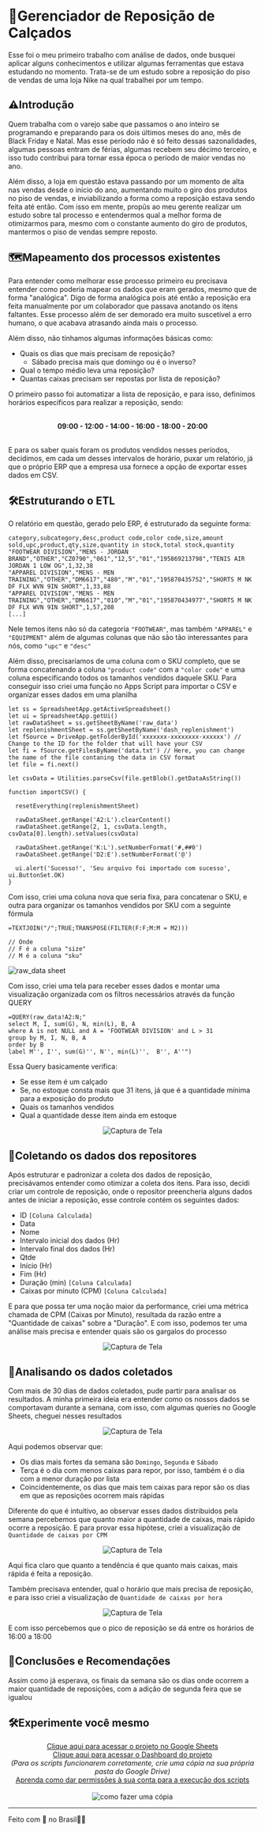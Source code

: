 # 👟Gerenciador de Reposição de Calçados

Esse foi o meu primeiro trabalho com análise de dados, onde busquei aplicar alguns conhecimentos e utilizar algumas ferramentas que estava estudando no momento. Trata-se de um estudo sobre a reposição do piso de vendas de uma loja Nike na qual trabalhei por um tempo.

## ⚠️Introdução

Quem trabalha com o varejo sabe que passamos o ano inteiro se programando e preparando para os dois últimos meses do ano, mês de Black Friday e Natal. Mas esse período não é só feito dessas sazonalidades, algumas pessoas entram de férias, algumas recebem seu décimo terceiro, e isso tudo contribui para tornar essa época o período de maior vendas no ano.

Além disso, a loja em questão estava passando por um momento de alta nas vendas desde o início do ano, aumentando muito o giro dos produtos no piso de vendas, e inviabilizando a forma como a reposição estava sendo feita até então. Com isso em mente, propûs ao meu gerente realizar um estudo sobre tal processo e entendermos qual a melhor forma de otimizarmos para, mesmo com o constante aumento do giro de produtos, mantermos o piso de vendas sempre reposto.

## 🗺️Mapeamento dos processos existentes

Para entender como melhorar esse processo primeiro eu precisava entender como poderia mapear os dados que eram gerados, mesmo que de forma "analógica". Digo de forma analógica pois até então a reposição era feita manualmente por um colaborador que passava anotando os itens faltantes. Esse processo além de ser demorado era muito suscetível a erro humano, o que acabava atrasando ainda mais o processo.

Além disso, não tínhamos algumas informações básicas como:
- Quais os dias que mais precisam de reposição?
  - Sábado precisa mais que domingo ou é o inverso?
- Qual o tempo médio leva uma reposição?
- Quantas caixas precisam ser repostas por lista de reposição?

O primeiro passo foi automatizar a lista de reposição, e para isso, definimos horários específicos para realizar a reposição, sendo:
<br><br>
<div align="center"> <b>09:00 - 12:00 - 14:00 - 16:00 - 18:00 - 20:00</b> </div>
<br>

E para os saber quais foram os produtos vendidos nesses períodos, decidimos, em cada um desses intervalos de horário, puxar um relatório, já que o próprio ERP que a empresa usa fornece a opção de exportar esses dados em CSV. 

## 🛠️Estruturando o ETL

O relatório em questão, gerado pelo ERP, é estruturado da seguinte forma:
```
category,subcategory,desc,product code,color code,size,amount sold,upc,product,qty,size,quantity in stock,total stock,quantity
"FOOTWEAR DIVISION","MENS - JORDAN BRAND","OTHER","CZ0790","061","12,5","01","195869213798","TENIS AIR JORDAN 1 LOW OG",1,32,38
"APPAREL DIVISION","MENS - MEN TRAINING","OTHER","DM6617","480","M","01","195870435752","SHORTS M NK DF FLX WVN 9IN SHORT",1,33,88
"APPAREL DIVISION","MENS - MEN TRAINING","OTHER","DM6617","010","M","01","195870434977","SHORTS M NK DF FLX WVN 9IN SHORT",1,57,208
[...]
```
Nele temos itens não só da categoria `"FOOTWEAR"`, mas também `"APPAREL"` e `"EQUIPMENT"` além de algumas colunas que não são tão interessantes para nós, como `"upc"` e `"desc"`

Além disso, precisariamos de uma coluna com o SKU completo, que se forma concatenando a coluna `"product code"` com a `"color code"` e uma coluna especificando todos os tamanhos vendidos daquele SKU. Para conseguir isso criei uma função no Apps Script para importar o CSV e organizar esses dados em uma planilha
```
let ss = SpreadsheetApp.getActiveSpreadsheet()
let ui = SpreadsheetApp.getUi()
let rawDataSheet = ss.getSheetByName('raw_data')
let replenishmentSheet = ss.getSheetByName('dash_replenishment')
let fSource = DriveApp.getFolderById('xxxxxxx-xxxxxxxx-xxxxxx') // Change to the ID for the folder that will have your CSV
let fi = fSource.getFilesByName('data.txt') // Here, you can change the name of the file contaning the data in CSV format
let file = fi.next()

let csvData = Utilities.parseCsv(file.getBlob().getDataAsString())

function importCSV() {

  resetEverything(replenishmentSheet)

  rawDataSheet.getRange('A2:L').clearContent()
  rawDataSheet.getRange(2, 1, csvData.length, csvData[0].length).setValues(csvData)

  rawDataSheet.getRange('K:L').setNumberFormat('#,##0')
  rawDataSheet.getRange('D2:E').setNumberFormat('@')

  ui.alert('Sucesso!', 'Seu arquivo foi importado com sucesso', ui.ButtonSet.OK)
}
```

Com isso, criei uma coluna nova que seria fixa, para concatenar o SKU, e outra para organizar os tamanhos vendidos por SKU com a seguinte fórmula
```
=TEXTJOIN("/";TRUE;TRANSPOSE(FILTER(F:F;M:M = M2)))

// Onde
// F é a coluna "size"
// M é a coluna "sku"
```

![raw_data sheet](img/raw_data.png)

Com isso, criei uma tela para receber esses dados e montar uma visualização organizada com os filtros necessários através da função QUERY
```
=QUERY(raw_data!A2:N;"
select M, I, sum(G), N, min(L), B, A
where A is not NULL and A = 'FOOTWEAR DIVISION' and L > 31
group by M, I, N, B, A
order by B
label M'', I'', sum(G)'', N'', min(L)'',  B'', A''")
```
Essa Query basicamente verifica:
- Se esse item é um calçado
- Se, no estoque consta mais que 31 itens, já que é a quantidade mínima para a exposição do produto
- Quais os tamanhos vendidos
- Qual a quantidade desse item ainda em estoque

<div align="center">
  
![Captura de Tela](img/screenshot.png)</div>

## 👷Coletando os dados dos repositores

Após estruturar e padronizar a coleta dos dados de reposição, precisávamos entender como otimizar a coleta dos itens. Para isso, decidi criar um controle de reposição, onde o repositor preencheria alguns dados antes de iniciar a reposição, esse controle contém os seguintes dados:
- ID `[Coluna Calculada]`
- Data
- Nome
- Intervalo inicial dos dados (Hr)
- Intervalo final dos dados (Hr)
- Qtde
- Início (Hr)
- Fim (Hr)
- Duração (min) `[Coluna Calculada]`
- Caixas por minuto (CPM) `[Coluna Calculada]`

E para que possa ter uma noção maior da performance, criei uma métrica chamada de CPM (Caixas por Minuto), resultada da razão entre a "Quantidade de caixas" sobre a "Duração". E com isso, podemos ter uma análise mais precisa e entender quais são os gargalos do processo

<div align="center">
  
![Captura de Tela](img/dados_coletados.png)</div>

## 🧐Analisando os dados coletados 

Com mais de 30 dias de dados coletados, pude partir para analisar os resultados. A minha primeira ideia era entender como os nossos dados se comportavam durante a semana, com isso, com algumas queries no Google Sheets, cheguei nesses resultados

<div align="center">
  
![Captura de Tela](img/tabelas_de_analise.png)</div>

Aqui podemos observar que: 
- Os dias mais fortes da semana são `Domingo`, `Segunda` e `Sábado`
- Terça é o dia com menos caixas para repor, por isso, também é o dia com a menor duração por lista
- Coincidentemente, os dias que mais tem caixas para repor são os dias em que as reposições ocorrem mais rápidas

Diferente do que é intuitivo, ao observar esses dados distribuidos pela semana percebemos que quanto maior a quantidade de caixas, mais rápido ocorre a reposição. E para provar essa hipótese, criei a visualização de `Quantidade de caixas por CPM`


<div align="center">
  
![Captura de Tela](img/qtde_por_cpm.png)</div>

Aqui fica claro que quanto a tendência é que quanto mais caixas, mais rápida é feita a reposição.

Também precisava entender, qual o horário que mais precisa de reposição, e para isso criei a visualização de `Quantidade de caixas por hora`

<div align="center">
  
![Captura de Tela](img/qtde_por_hora.png)</div>

E com isso percebemos que o pico de reposição se dá entre os horários de 16:00 a 18:00

## 🧠Conclusões e Recomendações 

Assim como já esperava, os finais da semana são os dias onde ocorrem a maior quantidade de reposições, com a adição de segunda feira que se igualou

## 🛠️Experimente você mesmo
<div align="center">
  
[Clique aqui para acessar o projeto no Google Sheets](https://docs.google.com/spreadsheets/d/1mn2a6rvmRmbTJAmvRnIfbKGJGaze0Z7smsbyiP1VMl4/edit?usp=sharing)
<br>
[Clique aqui para acessar o Dashboard do projeto](https://lookerstudio.google.com/reporting/7ec11540-5f47-497a-9a0e-6b90426d62bc)
<br>
_(Para os scripts funcionarem corretamente, crie uma cópia na sua própria pasta do Google Drive)_
<br>
[Aprenda como dar permissões à sua conta para a execução dos scripts](https://github.com/gudaoliveira/apps_scripts_permissions)
<br><br>
![como fazer uma cópia](img/make_a_copy.png) </div>

---


Feito com 💞 no Brasil💚💛
